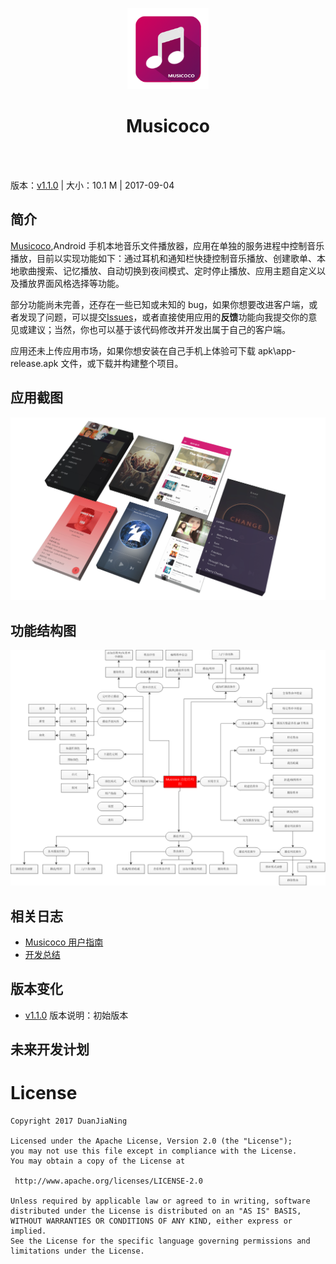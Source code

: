 <p align="center">
	<img width="130px" src="https://raw.githubusercontent.com/DuanJiaNing/Pictures/master/Musicoco/logo.png"/>
	<br/><h1 align="center">Musicoco</h1><br/><br/>
</p>
版本：<a href="https://github.com/DuanJiaNing/Musicoco/tree/v1.1.0">v1.1.0</a> | 大小：10.1 M | 2017-09-04

## 简介
[Musicoco](https://github.com/DuanJiaNing/Musicoco),Android 手机本地音乐文件播放器，应用在单独的服务进程中控制音乐播放，目前以实现功能如下：通过耳机和通知栏快捷控制音乐播放、创建歌单、本地歌曲搜索、记忆播放、自动切换到夜间模式、定时停止播放、应用主题自定义以及播放界面风格选择等功能。

部分功能尚未完善，还存在一些已知或未知的 bug，如果你想要改进客户端，或者发现了问题，可以提交[Issues](https://github.com/DuanJiaNing/Musicoco/issues)，或者直接使用应用的**反馈**功能向我提交你的意见或建议；当然，你也可以基于该代码修改并开发出属于自己的客户端。

应用还未上传应用市场，如果你想安装在自己手机上体验可下载 apk\app-release.apk 文件，或下载并构建整个项目。

## 应用截图

<img src="https://raw.githubusercontent.com/DuanJiaNing/Pictures/master/Musicoco/Image_020.png"/>

## 功能结构图

<img src="https://raw.githubusercontent.com/DuanJiaNing/Pictures/master/Musicoco/Musicoco功能结构图.png"/>

## 相关日志

- [Musicoco 用户指南](http://www.jianshu.com/p/051e214ebc2e)
- [开发总结](http://www.jianshu.com/p/6b5c6636ba55)

## 版本变化

- [v1.1.0](https://github.com/DuanJiaNing/Musicoco/tree/v1.1.0) 
版本说明：初始版本


## 未来开发计划

License
============

    Copyright 2017 DuanJiaNing

	Licensed under the Apache License, Version 2.0 (the "License");
	you may not use this file except in compliance with the License.
	You may obtain a copy of the License at

     http://www.apache.org/licenses/LICENSE-2.0

	Unless required by applicable law or agreed to in writing, software
	distributed under the License is distributed on an "AS IS" BASIS,
	WITHOUT WARRANTIES OR CONDITIONS OF ANY KIND, either express or implied.
	See the License for the specific language governing permissions and
	limitations under the License.


